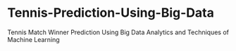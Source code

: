 # Tennis-Prediction-Using-Big-Data
Tennis Match Winner Prediction Using Big Data Analytics and Techniques of Machine Learning 
